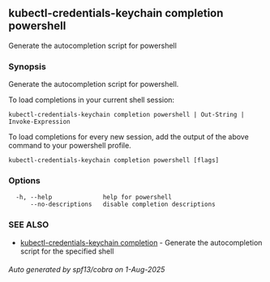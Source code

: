 ## kubectl-credentials-keychain completion powershell

Generate the autocompletion script for powershell

### Synopsis

Generate the autocompletion script for powershell.

To load completions in your current shell session:

	kubectl-credentials-keychain completion powershell | Out-String | Invoke-Expression

To load completions for every new session, add the output of the above command
to your powershell profile.


```
kubectl-credentials-keychain completion powershell [flags]
```

### Options

```
  -h, --help              help for powershell
      --no-descriptions   disable completion descriptions
```

### SEE ALSO

* [kubectl-credentials-keychain completion](kubectl-credentials-keychain_completion.md)	 - Generate the autocompletion script for the specified shell

###### Auto generated by spf13/cobra on 1-Aug-2025
